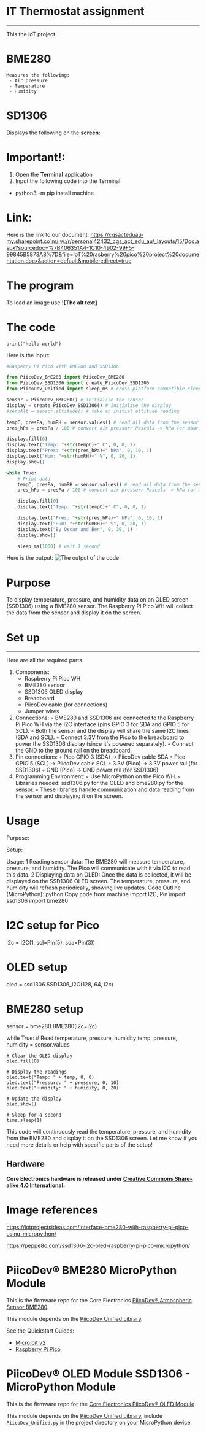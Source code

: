  # IT Thermostat assignment 
 ----------
 This the IoT project

 # BME280
    Measures the following:
     - Air pressure
     - Temperature
     - Humidity
 
 # SD1306

Displays the following on the **screen**:

# Important!:
1. Open the **Terminal** application
2. Input the following code into the Terminal: 
 -  python3 -m pip install machine
  
# Link:
   Here is the link to our document: 
   <https://cgsacteduau-my.sharepoint.co`m/:w:/r/personal42432_cgs_act_edu_au/_layouts/15/Doc.aspx?sourcedoc=%7B406351A4-1C10-4902-99F5-99845B5873A8%7D&file=IoT%20rasberry%20pico%20project%20documentation.docx&action=default&mobileredirect=true>

# The program
To load an image use **![The alt text]**

# The code
`print("hello world")`

Here is the input:
```python
#Rasperry Pi Pico with BME280 and SSD1306

from PiicoDev_BME280 import PiicoDev_BME280
from PiicoDev_SSD1306 import create_PiicoDev_SSD1306
from PiicoDev_Unified import sleep_ms # cross-platform compatible sleep function

sensor = PiicoDev_BME280() # initialise the sensor
display = create_PiicoDev_SSD1306() # initialise the display
#zeroAlt = sensor.altitude() # take an initial altitude reading

tempC, presPa, humRH = sensor.values() # read all data from the sensor
pres_hPa = presPa / 100 # convert air pressurr Pascals -> hPa (or mbar, if you prefer)

display.fill(0)
display.text("Temp: "+str(tempC)+" C", 0, 0, 1)
display.text("Pres: "+str(pres_hPa)+" hPa", 0, 10, 1)
display.text("Hum: "+str(humRH)+" %", 0, 20, 1)
display.show()

while True:
    # Print data
    tempC, presPa, humRH = sensor.values() # read all data from the sensor
    pres_hPa = presPa / 100 # convert air pressurr Pascals -> hPa (or mbar, if you prefer)

    display.fill(0)
    display.text("Temp: "+str(tempC)+" C", 0, 0, 1)

    display.text("Pres: "+str(pres_hPa)+" hPa", 0, 10, 1)
    display.text("Hum: "+str(humRH)+" %", 0, 20, 1)
    display.text("By Oscar and Ben", 0, 30, 1)
    display.show()

    sleep_ms(1000) # wait 1 second

```
 
Here is the output:
![The output of the code](outputImage.jpeg)

# Purpose
To display temperature, pressure, and humidity data on an OLED screen (SSD1306) using a BME280 sensor. The Raspberry Pi Pico WH will collect the data from the sensor and display it on the screen.


# Set up
 -------
Here are all the required parts
1.	Components:
    -	Raspberry Pi Pico WH
	-	BME280 sensor
	-	SSD1306 OLED display
	-	Breadboard
	-	PiicoDev cable (for connections)
	-	Jumper wires
2. 	Connections:
	◦	BME280 and SSD1306 are connected to the Raspberry Pi Pico WH via the I2C interface (pins GPIO 3 for SDA and GPIO 5 for SCL).
	◦	Both the sensor and the display will share the same I2C lines (SDA and SCL).
	◦	Connect 3.3V from the Pico to the breadboard to power the SSD1306 display (since it's powered separately).
	◦	Connect the GND to the ground rail on the breadboard.
3.	Pin connections:
	◦	Pico GPIO 3 (SDA) -> PiicoDev cable SDA
	◦	Pico GPIO 5 (SCL) -> PiicoDev cable SCL
	◦	3.3V (Pico) -> 3.3V power rail (for SSD1306)
	◦	GND (Pico) -> GND power rail (for SSD1306)
4.	Programming Environment:
	◦	Use MicroPython on the Pico WH.
	◦	Libraries needed: ssd1306.py for the OLED and bme280.py for the sensor.
	◦	These libraries handle communication and data reading from the sensor and displaying it on the screen.



# Usage

Purpose:

Setup:

Usage:
	1	Reading sensor data: The BME280 will measure temperature, pressure, and humidity. The Pico will communicate with it via I2C to read this data.
	2	Displaying data on OLED: Once the data is collected, it will be displayed on the SSD1306 OLED screen. The temperature, pressure, and humidity will refresh periodically, showing live updates.
Code Outline (MicroPython):
python
Copy code
from machine import I2C, Pin
import ssd1306
import bme280

# I2C setup for Pico
i2c = I2C(1, scl=Pin(5), sda=Pin(3))

# OLED setup
oled = ssd1306.SSD1306_I2C(128, 64, i2c)

# BME280 setup
sensor = bme280.BME280(i2c=i2c)

while True:
    # Read temperature, pressure, humidity
    temp, pressure, humidity = sensor.values
    
    # Clear the OLED display
    oled.fill(0)
    
    # Display the readings
    oled.text("Temp: " + temp, 0, 0)
    oled.text("Pressure: " + pressure, 0, 10)
    oled.text("Humidity: " + humidity, 0, 20)
    
    # Update the display
    oled.show()
    
    # Sleep for a second
    time.sleep(1)
This code will continuously read the temperature, pressure, and humidity from the BME280 and display it on the SSD1306 screen.
Let me know if you need more details or help with specific parts of the setup!

	

 Hardware
---------

**Core Electronics hardware is released under [Creative Commons Share-alike 4.0 International](http://creativecommons.org/licenses/by-sa/4.0/).**
 
 # Image references
 <https://iotprojectsideas.com/interface-bme280-with-raspberry-pi-pico-using-micropython/>

 <https://peppe8o.com/ssd1306-i2c-oled-raspberry-pi-pico-micropython/>
 
 
 # PiicoDev® BME280 MicroPython Module

This is the firmware repo for the Core Electronics [PiicoDev® Atmospheric Sensor BME280](https://core-electronics.com.au/catalog/product/view/sku/CE07503).

This module depends on the [PiicoDev Unified Library](https://github.com/CoreElectronics/CE-PiicoDev-Unified).

See the Quickstart Guides:
- [Micro:bit v2](https://core-electronics.com.au/tutorials/piicodev-atmospheric-sensor-bme280-quickstart-guide-for-microbit.html)
- [Raspberry Pi Pico](https://core-electronics.com.au/tutorials/piicodev-atmospheric-sensor-bme280-quickstart-guide-for-rpi-pico.html)

 
 
 
 # PiicoDev® OLED Module SSD1306 -  MicroPython Module

This is the firmware repo for the [Core Electronics PiicoDev® OLED Module](https://core-electronics.com.au/catalog/product/view/sku/CE07911)

This module depends on the [PiicoDev Unified Library](https://github.com/CoreElectronics/CE-PiicoDev-Unified), include `PiicoDev_Unified.py` in the project directory on your MicroPython device.
